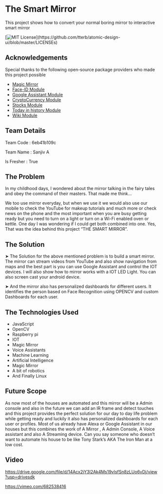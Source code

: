 
# The Smart Mirror

This project shows how to convert your normal boring mirror to interactive smart mirror

[![MIT License](https://img.shields.io/apm/l/atomic-design-ui.svg?)](https://github.com/tterb/atomic-design-ui/blob/master/LICENSEs)

## Acknowledgements
Special thanks to the following open-source package providers who made this project possible

 - [Magic Mirror](https://github.com/MichMich/MagicMirror)
 - [Face-ID Module](https://github.com/jimbydude/MMM-Face-Multi-User-Recognition-SMAI)
 - [Google Assistant Module](https://github.com/bugsounet/MMM-GoogleAssistant)
 - [CryptoCurrency Module](https://github.com/matteodanelli/MMM-cryptocurrency)
 - [Stocks Module](https://github.com/hakanmhmd/MMM-Stock)
 - [Today in history Module](https://github.com/nkl-kst/MMM-OnThisDay)
 - [Wiki Module](https://github.com/mihairinzis/MMM-wiki)
## Team Details

Team Code : 6eb41b109c

Team Name : Sanjiv A

Is Fresher : True
## The Problem
In my childhood days, I wondered about the mirror talking in the fairy tales and obey the command of their masters. That made me think…

We too use mirror everyday, but when we use it we would also use our mobile to check the YouTube for makeup tutorials and much more or check news on the phone and the most important when you are busy getting ready but you need to turn on a light or turn on a Wi-Fi enabled oven or kettle. One day I was wondering if I could get both combined into one. Yes, That was the idea behind this project “THE SMART MIRROR”. 

## The Solution
➤ The Solution for the above mentioned problem is to build a smart mirror. The mirror can stream videos from YouTube and also show navigation from maps and the best part is you can use Google Assistant and control the IOT devices. I will also show how to mirror works with a IOT LED Light. You can also screen cast your android device. 

➤ And the mirror also has personalized dashboards for different users. It identifies the person based on Face Recognition using OPENCV and custom Dashboards for each user.

## The Technologies Used

* JavaScript
* OpenCV
* Raspberry pi
* IOT 
* Magic Mirror
* Voice Assistants
* Machine Learning
* Artificial Intelligence
* Magic Mirror
* A bit of robotics
* And Finally Linux

## Future Scope

As now most of the houses are automated and this mirror will be a Admin console and also in the future we can add an IR frame and detect touches and this project provides the perfect solution for our day to day life problem while getting ready and luckily it also has personalized dashboards for each user or profiles. Most of us already have Alexa or Google Assistant in our houses but this combines the work of A Mirror , A Admin Console, A Voice assistant and also  A Streaming device. Can you say someone who doesn’t want to automate his house to be like Tony Stark’s AKA The Iron Man at a low cost.

## Video

https://drive.google.com/file/d/14Acx2jY3l2Ak4Ms19vlsfSn8zLUo6vDj/view?usp=drivesdk

https://vimeo.com/682538416

